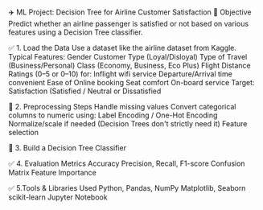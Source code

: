 ✈️ ML Project: Decision Tree for Airline Customer Satisfaction
🎯 Objective
Predict whether an airline passenger is satisfied or not based on various features using a Decision Tree classifier.

✅ 1. Load the Data
Use a dataset like the airline dataset from Kaggle.
Typical Features:
Gender
Customer Type (Loyal/Disloyal)
Type of Travel (Business/Personal)
Class (Economy, Business, Eco Plus)
Flight Distance
Ratings (0–5 or 0–10) for:
Inflight wifi service
Departure/Arrival time convenient
Ease of Online booking
Seat comfort
On-board service
Target: Satisfaction (Satisfied / Neutral or Dissatisfied

🔄 2. Preprocessing Steps
Handle missing values
Convert categorical columns to numeric using:
Label Encoding / One-Hot Encoding
Normalize/scale if needed (Decision Trees don't strictly need it)
Feature selection

🌳 3. Build a Decision Tree Classifier

✅ 4. Evaluation Metrics
Accuracy
Precision, Recall, F1-score
Confusion Matrix
Feature Importance

✅ 5.Tools & Libraries Used Python, Pandas, NumPy Matplotlib, Seaborn scikit-learn Jupyter Notebook



